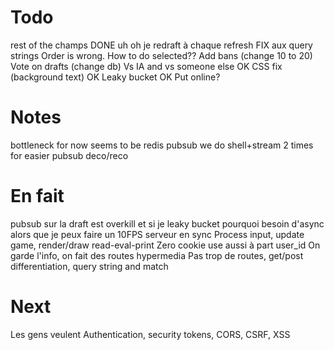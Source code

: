 # Todo
rest of the champs DONE
uh oh je redraft à chaque refresh FIX aux query strings
Order is wrong. How to do selected??
Add bans (change 10 to 20)
Vote on drafts (change db)
Vs IA and vs someone else OK 
CSS fix (background text) OK
Leaky bucket OK
Put online?

# Notes
bottleneck for now seems to be redis pubsub
we do shell+stream 2 times for easier pubsub deco/reco

# En fait
pubsub sur la draft est overkill
et si je leaky bucket pourquoi besoin d'async
alors que je peux faire un 10FPS serveur en sync
Process input, update game, render/draw
read-eval-print
Zero cookie use aussi à part user_id
On garde l'info, on fait des routes hypermedia
Pas trop de routes, get/post differentiation, query string and match

# Next
Les gens veulent
Authentication, security tokens, CORS, CSRF, XSS
